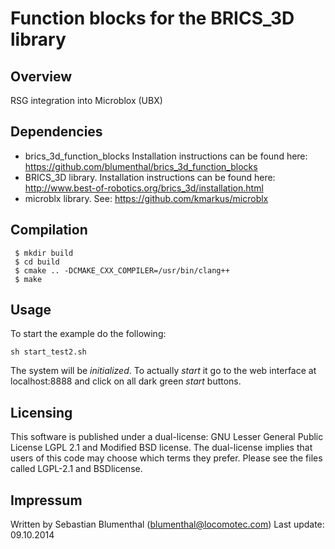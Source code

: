 Function blocks for the BRICS_3D library
==========================================================

Overview
--------

RSG integration into Microblox (UBX)

Dependencies
------------

 - brics_3d_function_blocks Installation instructions can be found here: https://github.com/blumenthal/brics_3d_function_blocks
 - BRICS_3D library. Installation instructions can be found here: http://www.best-of-robotics.org/brics_3d/installation.html
 - microblx library. See: https://github.com/kmarkus/microblx

Compilation
-----------

```
 $ mkdir build
 $ cd build 
 $ cmake .. -DCMAKE_CXX_COMPILER=/usr/bin/clang++
 $ make 
```




Usage
-----

To start the example do the following:

```
sh start_test2.sh 
```

The system will be _initialized_. To actually _start_ it go to the web interface at 
localhost:8888 and click on all dark green _start_ buttons.


Licensing
---------

This software is published under a dual-license: GNU Lesser General Public
License LGPL 2.1 and Modified BSD license. The dual-license implies that
users of this code may choose which terms they prefer. Please see the files
called LGPL-2.1 and BSDlicense.


Impressum
---------

Written by Sebastian Blumenthal (blumenthal@locomotec.com)
Last update: 09.10.2014
 


